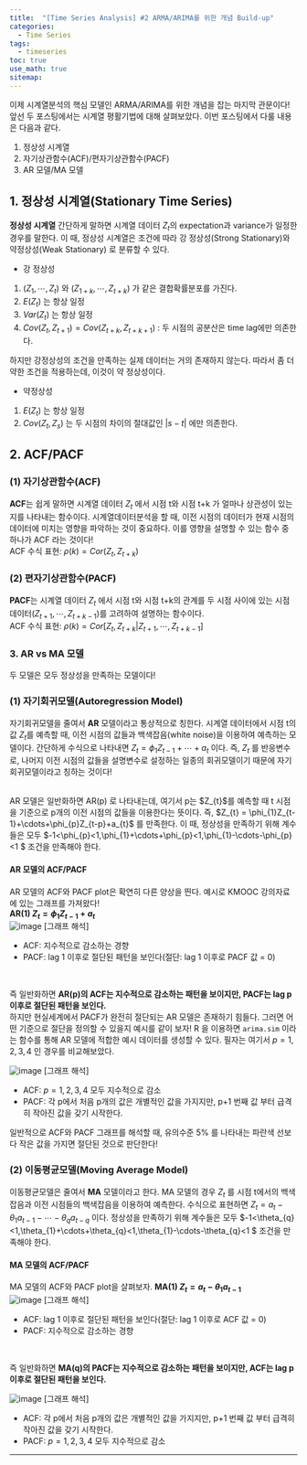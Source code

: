 ```yaml
---
title:  "[Time Series Analysis] #2 ARMA/ARIMA를 위한 개념 Build-up"
categories:
  - Time Series
tags:
  - timeseries
toc: true
use_math: true
sitemap: 
---
```


이제 시계열분석의 핵심 모델인 ARMA/ARIMA를 위한 개념을 잡는 마지막 관문이다! 앞선 두 포스팅에서는 시계열 평활기법에 대해 살펴보았다. 이번 포스팅에서 다룰 내용은 다음과 같다.
 1. 정상성 시계열
 2. 자기상관함수(ACF)/편자기상관함수(PACF)
 3. AR 모델/MA 모델


## 1. 정상성 시계열(Stationary Time Series)
**정상성 시계열** 간단하게 말하면 시계열 데이터 ${Z_{t}}$의 expectation과 variance가 일정한 경우를 말한다. 이 때, 정상성 시계열은 조건에 따라 강 정상성(Strong Stationary)와 약정상성(Weak Stationary)
로 분류할 수 있다.
 + 강 정상성
  1) $(Z_{1},\cdots,Z_{t})$ 와 $(Z_{1+k},\cdots,Z_{t+k})$ 가 같은 결합확률분포를 가진다.
  2) $E(Z_{t})$ 는 항상 일정
  3) $Var(Z_{t})$ 는 항상 일정
  4) $Cov(Z_{t},Z_{t+1}) = Cov(Z_{t+k},Z_{t+k+1})$ : 두 시점의 공분산은 time lag에만 의존한다.
  
하지만 강정상성의 조건을 만족하는 실제 데이터는 거의 존재하지 않는다. 따라서 좀 더 약한 조건을 적용하는데, 이것이 약 정상성이다.
 + 약정상성
  1) $E(Z_{t})$ 는 항상 일정
  2) $Cov(Z_{t},Z_{s})$ 는 두 시점의 차이의 절대값인 $|s-t|$ 에만 의존한다.
  

## 2. ACF/PACF

### (1) 자기상관함수(ACF)
**ACF**는 쉽게 말하면 시계열 데이터 ${Z_{t}}$ 에서 시점 t와 시점 t+k 가 얼마나 상관성이 있는지를 나타내는 함수이다. 시계열데이터분석을 할 때, 이전 시점의 데이터가 현재 시점의
데이터에 미치는 영향을 파악하는 것이 중요하다. 이를 영향을 설명할 수 있는 함수 중 하나가 ACF 라는 것이다!
<br>
ACF 수식 표현: $\rho(k) = Cor(Z_{t},Z_{t+k})$ 

### (2) 편자기상관함수(PACF)
**PACF**는 시계열 데이터 ${Z_{t}}$ 에서 시점 t와 시점 t+k의 관계를 두 시점 사이에 있는 시점 데이터($Z_{t+1},\cdots,Z_{t+k-1}$)를 고려하여 설명하는 함수이다.
<br>
ACF 수식 표현: $\rho(k) = Cor[Z_{t},Z_{t+k}|Z_{t+1},\cdots,Z_{t+k-1}]$ 


### 3. AR vs MA 모델
두 모델은 모두 정상성을 만족하는 모델이다!

### (1) 자기회귀모델(Autoregression Model)
자기회귀모델을 줄여서 **AR** 모델이라고 통상적으로 칭한다. 시계열 데이터에서 시점 t의 값 $Z_{t}$를 예측할 때, 이전 시점의 값들과 백색잡음(white noise)을 이용하여 예측하는 모델이다.
간단하게 수식으로 나타내면 $Z_{t} = \phi_{1}Z_{t-1}+\cdots+a_{t}$ 이다. 즉, $Z_{t}$ 를 반응변수로, 나머지 이전 시점의 값들을 설명변수로 설정하는 일종의 회귀모델이기 때문에 자기회귀모델이라고 칭하는 것이다!

<br>
AR 모델은 일반화하면 AR(p) 로 나타내는데, 여기서 p는 $Z_{t}$를 예측할 때 t 시점을 기준으로 p개의 이전 시점의 값들을 이용한다는 뜻이다. 즉, $Z_{t} = \phi_{1}Z_{t-1}+\cdots+\phi_{p}Z_{t-p}+a_{t}$ 를 만족한다. 이 때, 정상성을 만족하기 위해 계수들은 모두 $-1<\phi_{p}<1,\phi_{1}+\cdots+\phi_{p}<1,\phi_{1}-\cdots-\phi_{p}<1 $ 조건을 만족해야 한다.

#### AR 모델의 ACF/PACF
AR 모델의 ACF와 PACF plot은 확연히 다른 양상을 띈다. 예시로 KMOOC 강의자료에 있는 그래프를 가져왔다! <br>
**AR(1) $Z_{t}=\phi_{1}Z_{t-1}+a_{t}$** <br>
![image](/assets/AR(1).jpg)
[그래프 해석]
 + ACF: 지수적으로 감소하는 경향
 + PACF: lag 1 이후로 절단된 패턴을 보인다(절단: lag 1 이후로 PACF 값 = 0)
 <br>
 
 즉 일반화하면 **AR(p)의 ACF는 지수적으로 감소하는 패턴을 보이지만, PACF는 lag p 이후로 절단된 패턴을 보인다.** <br>
 하지만 현실세계에서 PACF가 완전히 절단되는 AR 모델은 존재하기 힘들다. 그러면 어떤 기준으로 절단을 정의할 수 있을지 예시를 같이 보자! R 을 이용하면 `arima.sim` 이라는 함수를 통해
 AR 모델에 적합한 예시 데이터를 생성할 수 있다. 필자는 여기서 $p = 1, 2, 3, 4$ 인 경우를 비교해보았다.
 
 ![image](/assets/AR.png)
 [그래프 해석]
  + ACF: $p = 1, 2, 3, 4$ 모두 지수적으로 감소
  + PACF: 각 p에서 처음 p개의 값은 개별적인 값을 가지지만, p+1 번째 값 부터 급격히 작아진 값을 갖기 시작한다. <br>
  
 일반적으로 ACF와 PACF 그래프를 해석할 때, 유의수준 5% 를 나타내는 파란색 선보다 작은 값을 가지면 절단된 것으로 판단한다!
 
### (2) 이동평균모델(Moving Average Model)
이동평균모델은 줄여서 **MA** 모델이라고 한다. MA 모델의 경우 $Z_{t}$ 를 시점 t에서의 백색잡음과 이전 시점들의 백색잡음을 이용하여 예측한다. 수식으로 표현하면 
$Z_{t} = a_{t}-\theta_{1}a_{t-1}-\cdots-\theta_{q}a_{t-q}$ 이다. 정상성을 만족하기 위해 계수들은 모두 $-1<\theta_{q}<1,\theta_{1}+\cdots+\theta_{q}<1,\theta_{1}-\cdots-\theta_{q}<1 $ 조건을 만족해야 한다.

#### MA 모델의 ACF/PACF
MA 모델의 ACF와 PACF plot을 살펴보자.
**MA(1) $Z_{t}=a_{t}-\theta_{1}a_{t-1}$** <br>
![image](/assets/MA(1).jpg)
[그래프 해석]
 + ACF: lag 1 이후로 절단된 패턴을 보인다(절단: lag 1 이후로 ACF 값 = 0)
 + PACF: 지수적으로 감소하는 경향
 <br>
 
 즉 일반화하면 **MA(q)의 PACF는 지수적으로 감소하는 패턴을 보이지만, ACF는 lag p 이후로 절단된 패턴을 보인다.** <br>
 
 ![image](/assets/MA.png)
 [그래프 해석]
  + ACF: 각 p에서 처음 p개의 값은 개별적인 값을 가지지만, p+1 번째 값 부터 급격히 작아진 값을 갖기 시작한다. 
  + PACF: $p = 1, 2, 3, 4$ 모두 지수적으로 감소 <br>
  
---
